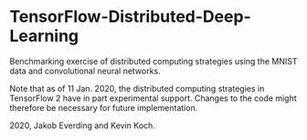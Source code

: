 # TensorFlow-Distributed-Deep-Learning
Benchmarking exercise of distributed computing strategies using the MNIST data and convolutional neural networks.

Note that as of 11 Jan. 2020, the distributed computing strategies in TensorFlow 2 have in part experimental support. Changes to the code might therefore be necessary for future implementation. 

2020, Jakob Everding and Kevin Koch. 
